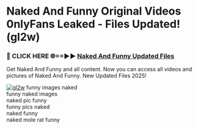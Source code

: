 # Naked And Funny Original Videos 0nlyFans Leaked - Files Updated! (gl2w)

<h3>🔴 CLICK HERE 🌐==►► <a href="https://tinyurl.com/yckcrads" rel="nofollow">Naked And Funny Updated Files</a></h3>

Get Naked And Funny and all content. Now you can access all videos and pictures of Naked And Funny. New Updated Files 2025!

[![gl2w](https://i.imgur.com/hpKpOFt.gif)](https://tinyurl.com/yckcrads)
funny images naked<br>
funny naked images<br>
naked pic funny<br>
funny pics naked<br>
naked funny<br>
naked mole rat funny
